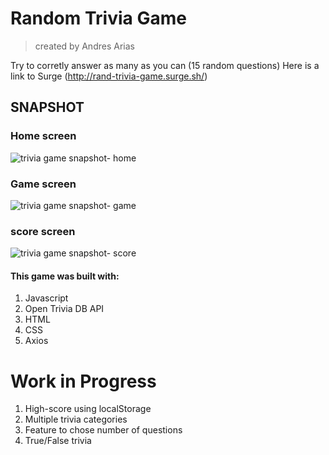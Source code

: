 # Random Trivia Game
>created by Andres Arias 

Try to corretly answer as many as you can (15 random questions)
Here is a link to Surge (http://rand-trivia-game.surge.sh/)

## SNAPSHOT

### Home screen

![trivia game snapshot- home](https://i.imgur.com/cwe5kDI.png)

### Game screen

![trivia game snapshot- game](https://i.imgur.com/4u7Q7KF.png)

### score screen

![trivia game snapshot- score](https://i.imgur.com/OlIocwz.png)

#### This game was built with:
1. Javascript
2. Open Trivia DB API
3. HTML
4. CSS
5. Axios

# Work in Progress
1. High-score using localStorage
2. Multiple trivia categories
3. Feature to chose number of questions
4. True/False trivia


